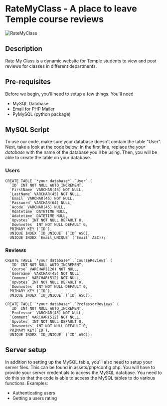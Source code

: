 # RateMyClass - A place to leave Temple course reviews

![RateMyClass](https://github.com/RateMyClassTU/RateMyClass/blob/main/assets/img/brand/RateMyClassLogo.png?raw=true)

## Description
Rate My Class is a dynamic website for Temple students to view and post reviews for classes in different departments.

## Pre-requisites
Before we begin, you'll need to setup a few things. You'll need
- MySQL Database
- Email for PHP Mailer
- PyMySQL (python package)

## MySQL Script
To use our code, make sure your database doesn't contain the table "User". Next, take a look at the code below. In the first line, replace the *your database* with the name of the database you'll be using. Then, you will be able to create the table on your database.

### Users
```
CREATE TABLE `*your database*`.`User` (
  `ID` INT NOT NULL AUTO_INCREMENT,
  `FirstName` VARCHAR(45) NOT NULL,
  `LastName` VARCHAR(45) NOT NULL,
  `Email` VARCHAR(45) NOT NULL,
  `Password` VARCHAR(64) NULL,
  `Acode` VARCHAR(45) NULL,
  `Rdatetime` DATETIME NULL,
  `Adatetime` DATETIME NULL,
  `Upvotes` INT NOT NULL DEFAULT 0,
  `Downvotes` INT NOT NULL DEFAULT 0,
  PRIMARY KEY (`ID`),
  UNIQUE INDEX `ID_UNIQUE` (`ID` ASC),
  UNIQUE INDEX `Email_UNIQUE` (`Email` ASC));
```
### Reviews
```
CREATE TABLE `*your database*`.`CourseReviews` (
  `ID` INT NOT NULL AUTO_INCREMENT,
  `Course` VARCHAR(128) NOT NULL,
  `Username` VARCHAR(45) NOT NULL,
  `Comment` VARCHAR(512) NOT NULL,
  `Upvotes` INT NOT NULL DEFAULT 0,
  `Downvotes` INT NOT NULL DEFAULT 0,
  PRIMARY KEY (`ID`),
  UNIQUE INDEX `ID_UNIQUE` (`ID` ASC));
```
```
CREATE TABLE `*your database*`.`ProfessorReviews` (
  `ID` INT NOT NULL AUTO_INCREMENT,
  `Professor` VARCHAR(45) NOT NULL,
  `Comment` VARCHAR(512) NOT NULL,
  `Upvotes` INT NOT NULL DEFAULT 0,
  `Downvotes` INT NOT NULL DEFAULT 0,
  PRIMARY KEY(`ID`),
  UNIQUE INDEX `ID_UNIQUE` (`ID` ASC));
```

## Server setup
In addition to setting up the MySQL table, you'll also need to setup your server files. This can be found in assets/php/config.php.
You will have to provide your server credentials to access the MySQL database. You need to do this so that the code is able to access
the MySQL tables to do various functions. Examples:
- Authenticating users
- Getting a users rating
